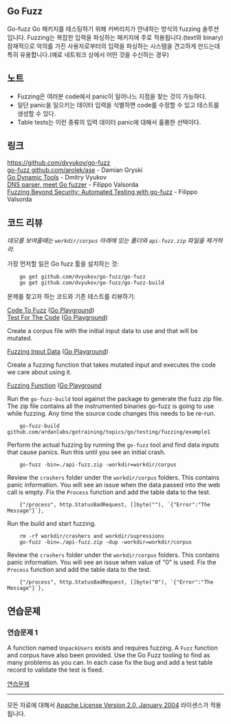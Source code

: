 ## Go Fuzz

Go-fuzz Go 패키지를 테스팅하기 위해 커버리지가 안내하는 방식의 fuzzing 솔루션입니다. Fuzzing는 복잡한 입력을 파싱하는 패키지에 주로 적용됩니다.(text와 binary) 잠재적으로 악의를 가진 사용자로부터의 입력을 파싱하는 시스템을 견고하게 만드는데 특히 유용합니다.(예로 네트워크 상에서 어떤 것을 수신하는 경우)

## 노트

* Fuzzing은 여러분 code에서 panic이 일어나느 지점을 찾는 것이 가능하다.
* 일단 panic을 일으키는 데이터 입력을 식별하면 code를 수정할 수 있고 테스트를 생성할 수 있다.
* Table tests는 이런 종류의 입력 데이터 panic에 대해서 훌륭한 선택이다.

## 링크

https://github.com/dvyukov/go-fuzz  
[go-fuzz github.com/arolek/ase](https://medium.com/@dgryski/go-fuzz-github-com-arolek-ase-3c74d5a3150c#.xvq0ol2zj) - Damian Gryski  
[Go Dynamic Tools](https://www.youtube.com/watch?v=a9xrxRsIbSU) - Dmitry Vyukov  
[DNS parser, meet Go fuzzer](https://blog.cloudflare.com/dns-parser-meet-go-fuzzer) - Filippo Valsorda  
[Fuzzing Beyond Security: Automated Testing with go-fuzz](https://www.youtube.com/watch?v=kOZbFSM7PuI) - Filippo Valsorda  

## 코드 리뷰

_데모를 보여줄때는 `workdir/corpus` 아래에 있는 폴더와 `api-fuzz.zip` 파일을 제거하라._

가장 먼저할 일은 Go fuzz 툴을 설치하는 것:

		go get github.com/dvyukov/go-fuzz/go-fuzz
		go get github.com/dvyukov/go-fuzz/go-fuzz-build

문제를 찾고자 하는 코드와 기존 테스트를 리뷰하기:

[Code To Fuzz](example1/example1.go) ([Go Playground](http://play.golang.org/p/6al_yc8YtO))  
[Test For The Code](example1/example1_test.go) ([Go Playground](http://play.golang.org/p/-6QXYkTNm6)) 

Create a corpus file with the initial input data to use and that will be mutated.

[Fuzzing Input Data](example1/workdir/corpus/input.txt) ([Go Playground](http://play.golang.org/p/RkYDgyQsF8))

Create a fuzzing function that takes mutated input and executes the code we care about using it.

[Fuzzing Function](example1/fuzzer.go) ([Go Playground](http://play.golang.org/p/ditM8pfOLm)

Run the `go-fuzz-build` tool against the package to generate the fuzz zip file. The zip file contains all the instrumented binaries go-fuzz is going to use while fuzzing. Any time the source code changes this needs to be re-run.

		go-fuzz-build github.com/ardanlabs/gotraining/topics/go/testing/fuzzing/example1

Perform the actual fuzzing by running the `go-fuzz` tool and find data inputs that cause panics. Run this until you see an initial crash.

		go-fuzz -bin=./api-fuzz.zip -workdir=workdir/corpus

Review the `crashers` folder under the `workdir/corpus` folders. This contains panic information. You will see an issue when the data passed into the web call is empty. Fix the `Process` function and add the table data to the test.

		{"/process", http.StatusBadRequest, []byte(""), `{"Error":"The Message"}`},

Run the build and start fuzzing.

		rm -rf workdir/crashers and workdir/supressions
		go-fuzz -bin=./api-fuzz.zip -dup -workdir=workdir/corpus

Review the `crashers` folder under the `workdir/corpus` folders. This contains panic information. You will see an issue when value of "0" is used. Fix the `Process` function and add the table data to the test.
		
		{"/process", http.StatusBadRequest, []byte("0"), `{"Error":"The Message"}`},

## 연습문제

### 연습문제 1

A function named `UnpackUsers` exists and requires fuzzing. A `Fuzz` function and corpus have also been provided. Use the Go Fuzz tooling to find as many problems as you can. In each case fix the bug and add a test table record to validate the test is fixed.

[연습문제](exercises/exercise1)
___
모든 자료에 대해서 [Apache License Version 2.0, January 2004](http://www.apache.org/licenses/LICENSE-2.0) 라이센스가 적용됩니다.
